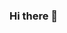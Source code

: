 ### Hi there 👋

<!--
**yllenfer/yllenfer** is a ✨ _special_ ✨ repository because its `README.md` (this file) appears on your GitHub profile.

Here are some ideas to get you started:

- 🔭 I’m currently working on an android app 
- 🌱 I’m currently learning JavaScript
- 👯 I’m looking to collaborate on open source
- 🤔 I’m looking for help with JavaScript -it has been a nightmare for me
- 💬 Ask me about anything
- 📫 How to reach me: <a href="https://www.yllenfernandez.com/">yllenfernandez.com</a>
- 😄 Pronouns: she/her
- ⚡ Fun fact: I like iPad illustration
-->
